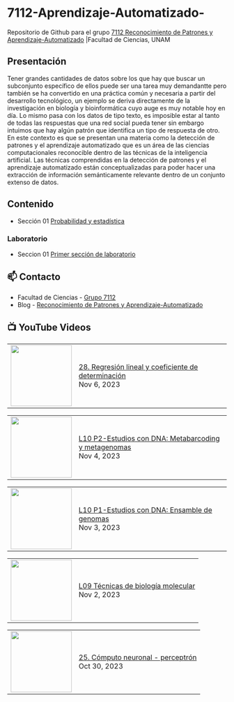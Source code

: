 # 7112-Aprendizaje-Automatizado-
Repositorio de Github para el grupo   [7112 Reconocimiento de Patrones y Aprendizaje-Automatizado](https://www.fciencias.unam.mx/docencia/horarios/presentacion/347481) |Facultad de Ciencias, UNAM

## Presentación
Tener grandes cantidades de datos sobre los que hay que buscar un subconjunto específico de ellos puede ser una tarea muy demandantte pero también se ha convertido en una práctica común y necesaria a partir del desarrollo tecnológico, un ejemplo se deriva directamente de la investigación en biología y bioinformática cuyo auge es muy notable hoy en día. Lo mismo pasa con los datos de tipo texto, es imposible estar al tanto de todas las respuestas que una red social pueda tener sin embargo intuimos que hay algún patrón que identifica un tipo de respuesta de otro. En este contexto es que se presentan una materia como la detección de patrones y el aprendizaje automatizado que es un área de las ciencias computacionales reconocible dentro de las técnicas de la inteligencia artificial. Las técnicas comprendidas en la detección de patrones y el aprendizaje automatizado están conceptualizadas para poder hacer una extracción de información semánticamente relevante dentro de un conjunto extenso de datos.

## Contenido
- Sección 01  [Probabilidad y estadística](https://github.com/7122-Aprendizaje-Automatizado/7112-Aprendizaje-Automatizado-/tree/main/Secci%C3%B3n%2001%20Probabilidad%20y%20Estadistica)

### Laboratorio
- Seccion 01  [Primer sección de laboratorio](https://github.com/7122-Aprendizaje-Automatizado/7112-Aprendizaje-Automatizado-/tree/main/Secci%C3%B3n01-Laboratorio)


## 📫 Contacto
- Facultad de Ciencias - [Grupo 7112](https://www.fciencias.unam.mx/docencia/horarios/presentacion/347481)
- Blog - [Reconocimiento de Patrones y Aprendizaje-Automatizado](https://sites.google.com/view/patronesciencias/inicio)

##  📺 	YouTube Videos
<!-- BLOG-POST-LIST:START --><table><tr><td><a href="https://www.youtube.com/watch?v=QgNGBh-9Nrw"><img width="140px" src="https://i.ytimg.com/vi/QgNGBh-9Nrw/mqdefault.jpg"></a></td>
<td><a href="https://www.youtube.com/watch?v=QgNGBh-9Nrw">28. Regresión lineal  y coeficiente de determinación</a><br/>Nov 6, 2023</td></tr></table>
<table><tr><td><a href="https://www.youtube.com/watch?v=_WfImCGWUZc"><img width="140px" src="https://i.ytimg.com/vi/_WfImCGWUZc/mqdefault.jpg"></a></td>
<td><a href="https://www.youtube.com/watch?v=_WfImCGWUZc">L10 P2-Estudios con DNA: Metabarcoding y metagenomas</a><br/>Nov 4, 2023</td></tr></table>
<table><tr><td><a href="https://www.youtube.com/watch?v=TC6AHEQuEPg"><img width="140px" src="https://i.ytimg.com/vi/TC6AHEQuEPg/mqdefault.jpg"></a></td>
<td><a href="https://www.youtube.com/watch?v=TC6AHEQuEPg">L10 P1-Estudios con DNA: Ensamble de genomas</a><br/>Nov 3, 2023</td></tr></table>
<table><tr><td><a href="https://www.youtube.com/watch?v=969Dk6RhO0s"><img width="140px" src="https://i.ytimg.com/vi/969Dk6RhO0s/mqdefault.jpg"></a></td>
<td><a href="https://www.youtube.com/watch?v=969Dk6RhO0s">L09 Técnicas de biología molecular</a><br/>Nov 2, 2023</td></tr></table>
<table><tr><td><a href="https://www.youtube.com/watch?v=07fB68xl7F8"><img width="140px" src="https://i.ytimg.com/vi/07fB68xl7F8/mqdefault.jpg"></a></td>
<td><a href="https://www.youtube.com/watch?v=07fB68xl7F8">25. Cómputo neuronal - perceptrón</a><br/>Oct 30, 2023</td></tr></table>
<!-- BLOG-POST-LIST:END -->
